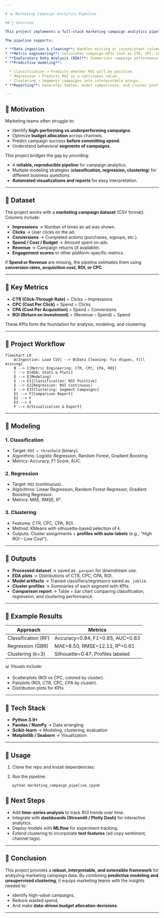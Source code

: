 ```yaml
---

# 📊 Marketing Campaign Analytics Pipeline

## 🔹 Overview

This project implements a full-stack marketing campaign analytics pipeline in Python. The goal is to transform raw campaign datasets: impressions, clicks, conversions, costs, engagement metrics into **actionable insights** that drive marketing decisions.

The pipeline supports:

* **Data ingestion & cleaning**: Handles missing or inconsistent columns (e.g., Spend, Revenue).
* **Metric engineering**: Calculates campaign KPIs such as CTR, CPC, CPA, and ROI.
* **Exploratory Data Analysis (EDA)**: Summarizes campaign performance with plots and statistics.
* **Predictive modeling**:

  * Classification → Predicts whether ROI will be positive.
  * Regression → Predicts ROI as a continuous value.
  * Clustering → Segments campaigns into interpretable groups.
* **Reporting**: Generates tables, model comparisons, and cluster profiles with labels like *“High ROI – Low Cost”*.

---
```


## 🔹 Motivation

Marketing teams often struggle to:

* Identify **high-performing vs underperforming campaigns**.
* Optimize **budget allocation** across channels.
* Predict campaign success **before committing spend**.
* Understand behavioral **segments of campaigns**.

This project bridges the gap by providing:

* A **reliable, reproducible pipeline** for campaign analytics.
* Multiple modeling strategies (**classification, regression, clustering**) for different business questions.
* **Automated visualizations and reports** for easy interpretation.

---

## 🔹 Dataset

The project works with a **marketing campaign dataset** (CSV format). Columns include:

* **Impressions** → Number of times an ad was shown.
* **Clicks** → User clicks on the ad.
* **Conversions** → Completed actions (purchases, signups, etc.).
* **Spend / Cost / Budget** → Amount spent on ads.
* **Revenue** → Campaign returns (if available).
* **Engagement scores** or other platform-specific metrics.

If **Spend or Revenue** are missing, the pipeline estimates them using **conversion rates, acquisition cost, ROI, or CPC**.

---

## 🔹 Key Metrics

* **CTR (Click-Through Rate)** = Clicks ÷ Impressions
* **CPC (Cost Per Click)** = Spend ÷ Clicks
* **CPA (Cost Per Acquisition)** = Spend ÷ Conversions
* **ROI (Return on Investment)** = (Revenue – Spend) ÷ Spend

These KPIs form the foundation for analysis, modeling, and clustering.

---

## 🔹 Project Workflow

```mermaid
flowchart LR
    A[Ingestion: Load CSV] --> B[Data Cleaning: Fix dtypes, fill missing]
    B --> C[Metric Engineering: CTR, CPC, CPA, ROI]
    C --> D[EDA: Stats & Plots]
    D --> E[Modeling]
    E --> E1[Classification: ROI Positive]
    E --> E2[Regression: ROI Continuous]
    E --> E3[Clustering: Segment Campaigns]
    E1 --> F[Comparison Report]
    E2 --> F
    E3 --> F
    F --> G[Visualization & Export]
```

---

## 🔹 Modeling

### 1. **Classification**

* Target: `ROI > threshold` (binary).
* Algorithms: Logistic Regression, Random Forest, Gradient Boosting.
* Metrics: Accuracy, F1 Score, AUC.

### 2. **Regression**

* Target: `ROI` (continuous).
* Algorithms: Linear Regression, Random Forest Regressor, Gradient Boosting Regressor.
* Metrics: MAE, RMSE, R².

### 3. **Clustering**

* Features: CTR, CPC, CPA, ROI.
* Method: KMeans with silhouette-based selection of *k*.
* Outputs: Cluster assignments + **profiles with auto-labels** (e.g., *“High ROI – Low Cost”*).

---

## 🔹 Outputs

* **Processed dataset** → saved as `.parquet` for downstream use.
* **EDA plots** → Distributions of CTR, CPC, CPA, ROI.
* **Model artifacts** → Trained classifiers/regressors saved as `.joblib`.
* **Cluster profiles** → Summaries of each segment with KPIs.
* **Comparison report** → Table + bar chart comparing classification, regression, and clustering performance.

---

## 🔹 Example Results

| Approach            | Metrics                           |
| ------------------- | --------------------------------- |
| Classification (RF) | Accuracy=0.84, F1=0.85, AUC=0.83  |
| Regression (GBR)    | MAE=8.50, RMSE=12.11, R²=0.61     |
| Clustering (k=3)    | Silhouette=0.47, Profiles labeled |

📊 Visuals include:

* Scatterplots (ROI vs CPC, colored by cluster).
* Pairplots (ROI, CTR, CPC, CPA by cluster).
* Distribution plots for KPIs.

---

## 🔹 Tech Stack

* **Python 3.9+**
* **Pandas / NumPy** → Data wrangling
* **Scikit-learn** → Modeling, clustering, evaluation
* **Matplotlib / Seaborn** → Visualization

---

## 🔹 Usage

1. Clone the repo and install dependencies:

2. Run the pipeline:

   ```bash
   python marketing_campaign_pipeline.ipynb
   ```

## 🔹 Next Steps

* Add **time-series analysis** to track ROI trends over time.
* Integrate with **dashboards (Streamlit / Plotly Dash)** for interactive analytics.
* Deploy models with **MLflow** for experiment tracking.
* Extend clustering to incorporate **text features** (ad copy sentiment, channel tags).

---

## 🔹 Conclusion

This project provides a **robust, interpretable, and extensible framework** for analyzing marketing campaign data. By combining **predictive modeling and unsupervised clustering**, it equips marketing teams with the insights needed to:

* Identify high-value campaigns,
* Reduce wasted spend,
* And make **data-driven budget allocation decisions**.

---
